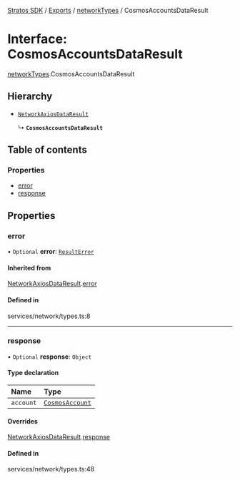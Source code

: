 [Stratos SDK](../README.md) / [Exports](../modules.md) / [networkTypes](../modules/networkTypes.md) / CosmosAccountsDataResult

# Interface: CosmosAccountsDataResult

[networkTypes](../modules/networkTypes.md).CosmosAccountsDataResult

## Hierarchy

- [`NetworkAxiosDataResult`](networkTypes.NetworkAxiosDataResult.md)

  ↳ **`CosmosAccountsDataResult`**

## Table of contents

### Properties

- [error](networkTypes.CosmosAccountsDataResult.md#error)
- [response](networkTypes.CosmosAccountsDataResult.md#response)

## Properties

### error

• `Optional` **error**: [`ResultError`](networkTypes.ResultError.md)

#### Inherited from

[NetworkAxiosDataResult](networkTypes.NetworkAxiosDataResult.md).[error](networkTypes.NetworkAxiosDataResult.md#error)

#### Defined in

services/network/types.ts:8

___

### response

• `Optional` **response**: `Object`

#### Type declaration

| Name | Type |
| :------ | :------ |
| `account` | [`CosmosAccount`](networkTypes.CosmosAccount.md) |

#### Overrides

[NetworkAxiosDataResult](networkTypes.NetworkAxiosDataResult.md).[response](networkTypes.NetworkAxiosDataResult.md#response)

#### Defined in

services/network/types.ts:48
